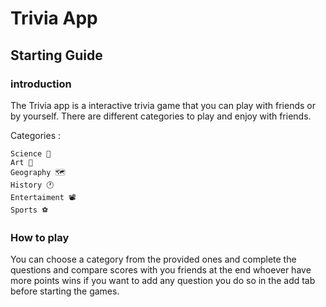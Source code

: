 # Trivia App

## Starting Guide 
### introduction 

The Trivia app is a interactive trivia game that you can play with friends or by yourself.
There are different categories to play and enjoy with friends.

Categories : 
  
    Science 🧪
    Art 🎨
    Geography 🗺️
    History 🕐
    Entertaiment 📽️
    Sports ⚽
    
### How to play 

You can choose a category from the provided ones and complete the questions and compare scores with you friends at the end 
whoever have more points wins if you want to add any question you do so in the add tab before starting the games.


